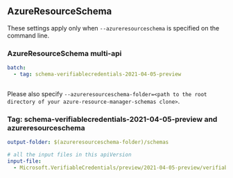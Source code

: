 ## AzureResourceSchema

These settings apply only when `--azureresourceschema` is specified on the command line.

### AzureResourceSchema multi-api

``` yaml $(azureresourceschema) && $(multiapi)
batch:
  - tag: schema-verifiablecredentials-2021-04-05-preview
  
```

Please also specify `--azureresourceschema-folder=<path to the root directory of your azure-resource-manager-schemas clone>`.

### Tag: schema-verifiablecredentials-2021-04-05-preview and azureresourceschema

``` yaml $(tag) == 'schema-verifiablecredentials-2021-04-05-preview' && $(azureresourceschema)
output-folder: $(azureresourceschema-folder)/schemas

# all the input files in this apiVersion
input-file:
  - Microsoft.VerifiableCredentials/preview/2021-04-05-preview/verifiablecredentials.json
```
